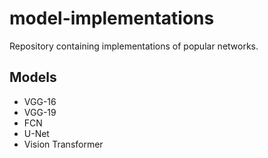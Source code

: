 # model-implementations
Repository containing implementations of popular networks.

## Models
- VGG-16
- VGG-19
- FCN
- U-Net
- Vision Transformer
